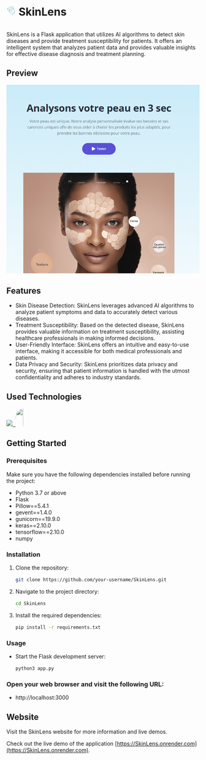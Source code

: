 <div style="display: flex; align-items: center;">
  <h1><img src="/static/images/icon.png" alt="App Icon" width="25" height="25"> SkinLens</h1>
</div>

SkinLens is a Flask application that utilizes AI algorithms to detect skin diseases and provide treatment susceptibility for patients. It offers an intelligent system that analyzes patient data and provides valuable insights for effective disease diagnosis and treatment planning.

## Preview

![App Preview](/screenshot.png)

## Features

- Skin Disease Detection: SkinLens leverages advanced AI algorithms to analyze patient symptoms and data to accurately detect various diseases.
- Treatment Susceptibility: Based on the detected disease, SkinLens provides valuable information on treatment susceptibility, assisting healthcare professionals in making informed decisions.
- User-Friendly Interface: SkinLens offers an intuitive and easy-to-use interface, making it accessible for both medical professionals and patients.
- Data Privacy and Security: SkinLens prioritizes data privacy and security, ensuring that patient information is handled with the utmost confidentiality and adheres to industry standards.


<!--h1 without bottom border-->
## Used Technologies
<!--tech stack icons-->
<p>
  <a href="https://skillicons.dev">
    <img src="https://skillicons.dev/icons?i=css,github,html,js,py,tensorflow,vscode&perline=14" />
    <img/>
    <img src="https://upload.wikimedia.org/wikipedia/commons/0/04/ChatGPT_logo.svg" width="47" height="47" 
      style="height:47px;width:auto;border-radius:8rem;overflow: hidden"/>
      
    
  </a>
</p>

## Getting Started

### Prerequisites
Make sure you have the following dependencies installed before running the project:

- Python 3.7 or above
- Flask
- Pillow==5.4.1
- gevent==1.4.0
- gunicorn==19.9.0
- keras==2.10.0
- tensorflow==2.10.0
- numpy

### Installation

1. Clone the repository:

   ```bash
   git clone https://github.com/your-username/SkinLens.git

2. Navigate to the project directory:

   ```bash
   cd SkinLens

3. Install the required dependencies:

   ```bash
   pip install -r requirements.txt
   
### Usage
- Start the Flask development server:
   ```bash
   python3 app.py
  
### Open your web browser and visit the following URL:

- http://localhost:3000

## Website
Visit the SkinLens website for more information and live demos.

Check out the live demo of the application [https://SkinLens.onrender.com](https://SkinLens.onrender.com).


